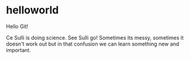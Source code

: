 # helloworld

Hello Git!

Ce Sulli is doing science. See Sulli go! Sometimes its messy, sometimes it doesn't work out but in that confusion we can learn something new and important.
